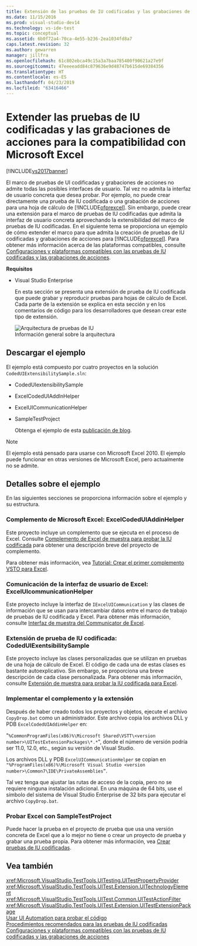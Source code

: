 ```yaml
---
title: Extensión de las pruebas de IU codificadas y las grabaciones de acciones para la compatibilidad con Microsoft Excel | Microsoft Docs
ms.date: 11/15/2016
ms.prod: visual-studio-dev14
ms.technology: vs-ide-test
ms.topic: conceptual
ms.assetid: 6b0f72a4-70ca-4e55-b236-2ea1034fd8a7
caps.latest.revision: 32
ms.author: gewarren
manager: jillfra
ms.openlocfilehash: 61c802ebca49c15a3a7baa785400f90621a27e9f
ms.sourcegitcommit: 47eeeeadd84c879636e9d48747b615de69384356
ms.translationtype: HT
ms.contentlocale: es-ES
ms.lasthandoff: 04/23/2019
ms.locfileid: "63416466"
---
```

# <a name="extending-coded-ui-tests-and-action-recordings-to-support-microsoft-excel"></a>Extender las pruebas de IU codificadas y las grabaciones de acciones para la compatibilidad con Microsoft Excel
[!INCLUDE[vs2017banner](../includes/vs2017banner.md)]

El marco de pruebas de UI codificadas y grabaciones de acciones no admite todas las posibles interfaces de usuario. Tal vez no admita la interfaz de usuario concreta que desea probar. Por ejemplo, no puede crear directamente una prueba de IU codificada o una grabación de acciones para una hoja de cálculo de [!INCLUDE[ofprexcel](../includes/ofprexcel-md.md)]. Sin embargo, puede crear una extensión para el marco de pruebas de IU codificadas que admita la interfaz de usuario concreta aprovechando la extensibilidad del marco de pruebas de IU codificadas. En el siguiente tema se proporciona un ejemplo de cómo extender el marco para que admita la creación de pruebas de IU codificadas y grabaciones de acciones para [!INCLUDE[ofprexcel](../includes/ofprexcel-md.md)]. Para obtener más información acerca de las plataformas compatibles, consulte [Configuraciones y plataformas compatibles con las pruebas de IU codificadas y las grabaciones de acciones](../test/supported-configurations-and-platforms-for-coded-ui-tests-and-action-recordings.md).  
  
 **Requisitos**  
  
- Visual Studio Enterprise  
  
  En esta sección se presenta una extensión de prueba de IU codificada que puede grabar y reproducir pruebas para hojas de cálculo de Excel. Cada parte de la extensión se explica en esta sección y en los comentarios de código para los desarrolladores que desean crear este tipo de extensión.  
  
  ![Arquitectura de pruebas de IU](../test/media/ui-testarch.png "UI_TestArch")  
  Información general sobre la arquitectura  
  
## <a name="download-the-sample"></a>Descargar el ejemplo  
 El ejemplo está compuesto por cuatro proyectos en la solución `CodedUIExtensibilitySample.sln`:  
  
- CodedUIextensibilitySample  
  
- ExcelCodedUIAddInHelper  
  
- ExcelUICommunicationHelper  
  
- SampleTestProject  
  
  Obtenga el ejemplo de esta [publicación de blog](http://go.microsoft.com/fwlink/?LinkID=185592).  
  
> [!NOTE]
> El ejemplo está pensado para usarse con Microsoft Excel 2010. El ejemplo puede funcionar en otras versiones de Microsoft Excel, pero actualmente no se admite.  
  
## <a name="details-about-the-sample"></a>Detalles sobre el ejemplo  
 En las siguientes secciones se proporciona información sobre el ejemplo y su estructura.  
  
### <a name="microsoft-excel-add-in-excelcodeduiaddinhelper"></a>Complemento de Microsoft Excel: ExcelCodedUIAddinHelper  
 Este proyecto incluye un complemento que se ejecuta en el proceso de Excel. Consulte [Complemento de Excel de muestra para probar la IU codificada](../test/sample-excel-add-in-for-coded-ui-testing.md) para obtener una descripción breve del proyecto de complemento.  
  
 Para obtener más información, vea [Tutorial: Crear el primer complemento VSTO para Excel](http://msdn.microsoft.com/library/a855e2be-3ecf-4112-a7f5-ec0f7fad3b5f).  
  
### <a name="excel-ui-communication-exceluicommunicationhelper"></a>Comunicación de la interfaz de usuario de Excel: ExcelUIcommunicationHelper  
 Este proyecto incluye la interfaz de `IExcelUICommunication` y las clases de información que se usan para intercambiar datos entre el marco de trabajo de pruebas de IU codificada y Excel. Para obtener más información, consulte [Interfaz de muestra del Communicator de Excel](../test/sample-excel-communicator-interface.md).  
  
### <a name="coded-ui-test-extension-codeduiexentsibilitysample"></a>Extensión de prueba de IU codificada: CodedUIExentsibilitySample  
 Este proyecto incluye las clases personalizadas que se utilizan en pruebas de una hoja de cálculo de Excel. El código de cada una de estas clases es bastante autoexplicativo. Sin embargo, se proporciona una breve descripción de cada clase personalizada. Para obtener más información, consulte [Extensión de muestra para probar la IU codificada para Excel](../test/sample-coded-ui-test-extension-for-excel.md).  
  
### <a name="deploying-your-add-in-and-extension"></a>Implementar el complemento y la extensión  
 Después de haber creado todos los proyectos y objetos, ejecute el archivo `CopyDrop.bat` como un administrador. Este archivo copia los archivos DLL y PDB `ExcelCodedUIAddinHelper` en:  
  
 "`%CommonProgramFiles(x86)%\Microsoft Shared\VSTT\<version number>\UITestExtensionPackages\*.*`", donde el número de versión podría ser 11.0, 12.0, etc., según su versión de Visual Studio.  
  
 Los archivos DLL y PDB `ExcelUICommunicationHelper` se copian en `"%ProgramFiles(x86)%\Microsoft Visual Studio <version number>\Common7\IDE\PrivateAssemblies”`.  
  
 Tal vez tenga que ajustar las rutas de acceso de la copia, pero no se requiere ninguna instalación adicional. En una máquina de 64 bits, use el símbolo del sistema de Visual Studio Enterprise de 32 bits para ejecutar el archivo `CopyDrop.bat`.  
  
### <a name="testing-excel-with-the-sampletestproject"></a>Probar Excel con SampleTestProject  
 Puede hacer la prueba en el proyecto de prueba que usa una versión concreta de Excel que a lo mejor no tiene o crear un proyecto de prueba y grabar una prueba propia. Para obtener más información, vea [Crear pruebas de IU codificadas](../test/use-ui-automation-to-test-your-code.md#VerifyingCodeUsingCUITCreate).  
  
## <a name="see-also"></a>Vea también  
 <xref:Microsoft.VisualStudio.TestTools.UITesting.UITestPropertyProvider>   
 <xref:Microsoft.VisualStudio.TestTools.UITest.Extension.UITechnologyElement>   
 <xref:Microsoft.VisualStudio.TestTools.UITest.Common.UITestActionFilter>   
 <xref:Microsoft.VisualStudio.TestTools.UITest.Extension.UITestExtensionPackage>   
 [Usar UI Automation para probar el código](../test/use-ui-automation-to-test-your-code.md)   
 [Procedimientos recomendados para las pruebas de IU codificadas](../test/best-practices-for-coded-ui-tests.md)   
 [Configuraciones y plataformas compatibles con las pruebas de IU codificadas y las grabaciones de acciones](../test/supported-configurations-and-platforms-for-coded-ui-tests-and-action-recordings.md)
